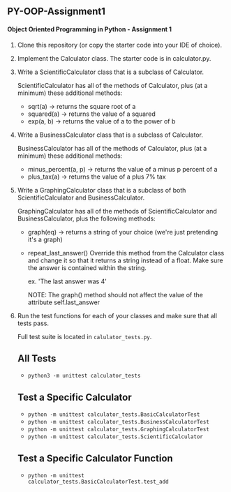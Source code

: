 ## PY-OOP-Assignment1
#### Object Oriented Programming in Python - Assignment 1

1. Clone this repository (or copy the starter code into your IDE of choice).
2. Implement the Calculator class. The starter code is in calculator.py.
3. Write a ScientificCalculator class that is a subclass of Calculator.

    ScientificCalculator has all of the methods of Calculator, plus (at a minimum) these additional methods:

      - sqrt(a) -> returns the square root of a
      - squared(a) -> returns the value of a squared
      - exp(a, b) -> returns the value of a to the power of b

4. Write a BusinessCalculator class that is a subclass of Calculator. 

    BusinessCalculator has all of the methods of Calculator, plus (at a minimum) these additional methods:

      - minus_percent(a, p) -> returns the value of a minus p percent of a
      - plus_tax(a) -> returns the value of a plus 7% tax

5. Write a GraphingCalculator class that is a subclass of both ScientificCalculator and BusinessCalculator.

    GraphingCalculator has all of the methods of ScientificCalculator and BusinessCalculator, plus the following methods:
    
    - graph(eq) -> returns a string of your choice (we're just pretending it's a graph)
    - repeat_last_answer()  Override this method from the Calculator class and change it so that it returns a string instead of a float. Make sure the answer is contained within the string.
     
        ex. 'The last answer was 4'

        NOTE: The graph() method should not affect the value of the attribute self.last_answer

6. Run the test functions for each of your classes and make sure that all tests pass.

    Full test suite is located in `calulator_tests.py`.

    ## All Tests
    - `python3 -m unittest calculator_tests`

    ## Test a Specific Calculator
    - `python -m unittest calculator_tests.BasicCalculatorTest`
    - `python -m unittest calculator_tests.BusinessCalculatorTest`
    - `python -m unittest calculator_tests.GraphingCalculatorTest`
    - `python -m unittest calculator_tests.ScientificCalculator`


    ## Test a Specific Calculator Function
    - `python -m unittest calculator_tests.BasicCalculatorTest.test_add`
